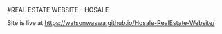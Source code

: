 #REAL ESTATE WEBSITE - HOSALE

Site is live at https://watsonwaswa.github.io/Hosale-RealEstate-Website/
